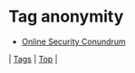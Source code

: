 <!--
title: Tag anonymity
date: 2020-06-28T15:26:59.016Z
tags:
-->
# Tag anonymity

 * [Online Security Conundrum](65079408804.md)

| [Tags](tags.md) | [Top](index.md) |

